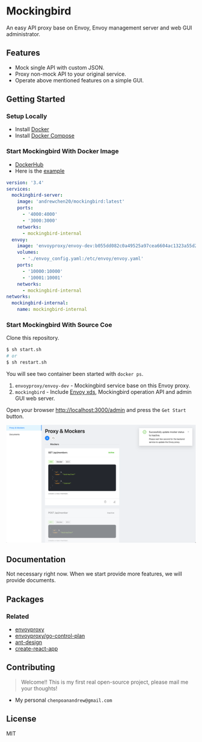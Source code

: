 # Mockingbird

An easy API proxy base on Envoy, Envoy management server and web GUI administrator.

## Features

* Mock single API with custom JSON.
* Proxy non-mock API to your original service.
* Operate above mentioned features on a simple GUI.

## Getting Started

### Setup Locally

* Install [Docker](https://www.docker.com/)
* Install [Docker Compose](https://docs.docker.com/compose/install/)

### Start Mockingbird With Docker Image

* [DockerHub](https://hub.docker.com/repository/docker/andrewchen20/mockingbird)
* Here is the [example](https://github.com/PolarBearAndrew/mockingbird-example)

```yaml
version: '3.4'
services:
  mockingbird-server:
    image: 'andrewchen20/mockingbird:latest'
    ports:
      - '4000:4000'
      - '3000:3000'
    networks:
      - mockingbird-internal
  envoy:
    image: 'envoyproxy/envoy-dev:b055dd082c0a49525a97cea6604ac1323a55d2fb'
    volumes:
      - './envoy_config.yaml:/etc/envoy/envoy.yaml'
    ports:
      - '10000:10000'
      - '10001:10001'
    networks:
      - mockingbird-internal
networks:
  mockingbird-internal:
    name: mockingbird-internal
```

### Start Mockingbird With Source Coe

Clone this repository.

```sh
$ sh start.sh
# or 
$ sh restart.sh
```

You will see two container been started with `docker ps`.

1. `envoyproxy/envoy-dev` - Mockingbird service base on this Envoy proxy.
1. `mockingbird` - Include [Envoy xds](https://www.envoyproxy.io/docs/envoy/latest/intro/arch_overview/operations/dynamic_configuration), Mockingbird operation API and admin GUI web server.

Open your browser [http://localhost:3000/admin](http://localhost:3000/admin) and press the `Get Start` button.

![admin_proxy_and_mockers](./docs/img_admin_proxy_and_mockers.png)

## Documentation

Not necessary right now. When we start provide more features, we will provide documents.

## Packages

### Related

* [envoyproxy](https://www.envoyproxy.io/docs/envoy/latest/start/start#quick-start-to-run-simple-example)
* [envoyproxy/go-control-plan](https://github.com/envoyproxy/go-control-plane)
* [ant-design](https://github.com/ant-design/ant-design/)
* [create-react-app](https://github.com/facebook/create-react-app)

## Contributing

> Welcome!! This is my first real open-source project, please mail me your thoughts!

* My personal `chenpoanandrew@gmail.com`

## License

MIT
